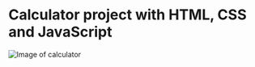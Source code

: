 # Calculator project with HTML, CSS and JavaScript


![Image of calculator](https://github.com/Ninikitos/calculator/blob/master/calcGif.gif=250x100)
